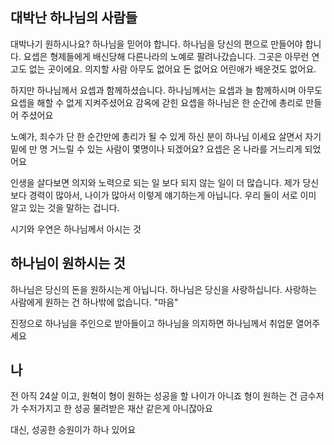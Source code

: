 ## 대박난 하나님의 사람들
대박나기 원하시나요?
하나님을 믿어야 합니다.
하나님을 당신의 편으로 만들어야 합니다.
요셉은 형제들에게 배신당해 다른나라의 노예로 팔려나갔습니다.
그곳은 아무런 연고도 없는 곳이에요. 의지할 사람 아무도 없어요
돈 없어요 어린애가 배운것도 없어요.

하지만 하나님께서 요셉과 함께하셨습니다.
하나님께서는 요셉과 늘 함께하시며 아무도 요셉을 해할 수 없게 지켜주셨어요
감옥에 갇힌 요셉을 하나님은 한 순간에 총리로 만들어 주셨어요

노예가, 죄수가 단 한 순간만에 총리가 될 수 있게 하신 분이 하나님 이세요
살면서 자기 밑에 만 명 거느릴 수 있는 사람이 몇명이나 되겠어요?
요셉은 온 나라를 거느리게 되었어요

인생을 살다보면 의지와 노력으로 되는 일 보다 되지 않는 일이 더 많습니다.
제가 당신보다 경력이 많아서, 나이가 많아서 이렇게 얘기하는게 아닙니다.
우리 둘이 서로 이미 알고 있는 것을 말하는 겁니다.

시기와 우연은 하나님께서 아시는 것


## 하나님이 원하시는 것
하나님은 당신의 돈을 원하시는게 아닙니다.
하나님은 당신을 사랑하십니다. 
사랑하는 사람에게 원하는 건 하나밖에 없습니다. "마음"


진정으로 하나님을 주인으로 받아들이고
하나님을 의지하면 하나님께서 취업문 열어주세요


## 나
전 아직 24살 이고, 원혁이 형이 원하는 성공을 할 나이가 아니죠
형이 원하는 건 금수저가 수저가지고 한 성공
물려받은 재산 같은게 아니잖아요

대신, 성공한 승원이가 하나 있어요





